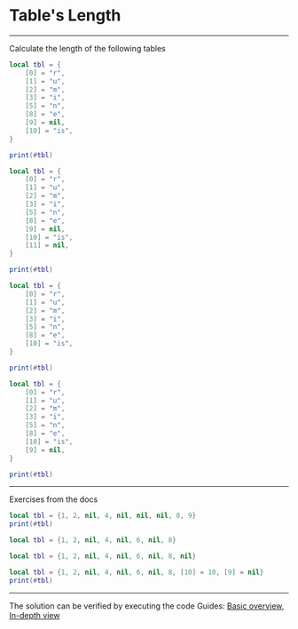 # Table's Length

---

Calculate the length of the following tables

```lua
local tbl = {
    [0] = "r",
    [1] = "u",
    [2] = "m",
    [3] = "i",
    [5] = "n",
    [8] = "e",
    [9] = nil,
    [10] = "is",
}

print(#tbl)
```

```lua
local tbl = {
    [0] = "r",
    [1] = "u",
    [2] = "m",
    [3] = "i",
    [5] = "n",
    [8] = "e",
    [9] = nil,
    [10] = "is",
    [11] = nil,
}

print(#tbl)
```

```lua
local tbl = {
    [0] = "r",
    [1] = "u",
    [2] = "m",
    [3] = "i",
    [5] = "n",
    [8] = "e",
    [10] = "is",
}

print(#tbl)
```

```lua
local tbl = {
    [0] = "r",
    [1] = "u",
    [2] = "m",
    [3] = "i",
    [5] = "n",
    [8] = "e",
    [10] = "is",
    [9] = nil,
}

print(#tbl)
```

---

Exercises from the docs

```lua
local tbl = {1, 2, nil, 4, nil, nil, nil, 8, 9}
print(#tbl)
```

```lua
local tbl = {1, 2, nil, 4, nil, 6, nil, 8}
```

```lua
local tbl = {1, 2, nil, 4, nil, 6, nil, 8, nil}
```

```lua
local tbl = {1, 2, nil, 4, nil, 6, nil, 8, [10] = 10, [9] = nil}
print(#tbl)
```

---

The solution can be verified by executing the code
Guides: [Basic overview](Table/Guide/LuauTableLengthOverview.md), [In-depth view](Table/Guide/LuauTableLengthInDepth.md)
